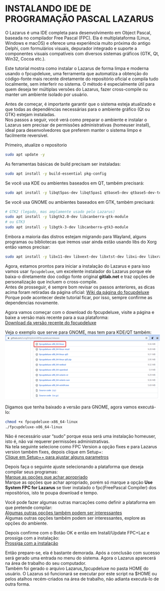 # INSTALANDO IDE DE PROGRAMAÇÃO PASCAL LAZARUS
O Lazarus é uma IDE completa para desenvolvimento em Object Pascal, baseada no compilador Free Pascal (FPC).
Ela é multiplataforma (Linux, Windows e macOS) e oferece uma experiência muito próxima do antigo Delphi, com formulários visuais, depurador integrado e suporte a componentes visuais compatíveis com diversos sistemas gráficos (GTK, Qt, Win32, Cocoa etc.).  

Este tutorial mostra como instalar o Lazarus de forma limpa e moderna usando o fpcupdeluxe, uma ferramenta que automatiza a obtenção do código-fonte mais recente diretamente do repositório oficial e compila tudo localmente, sem interferir no sistema. O método é especialmente útil para quem deseja ter múltiplas versões do Lazarus, fazer cross-compile ou manter um ambiente isolado por usuário.  

Antes de começar, é importante garantir que o sistema esteja atualizado e que todas as dependências necessárias para o ambiente gráfico (Qt ou GTK) estejam instaladas.  
Nos passos a seguir, você verá como preparar o ambiente e instalar o Lazarus sem precisar de permissões administrativas (homeuser install), ideal para desenvolvedores que preferem manter o sistema limpo e facilmente reversível.  

Primeiro, atualize o repositorio
```bash
sudo apt update -y
```

As ferramentas básicas de build precisam ser instaladas:
```bash
sudo apt install -y build-essential pkg-config
```

Se você usa KDE ou ambientes baseados em QT, também precisará:
```bash
sudo apt install -y libqt5pas-dev libqt5pas1 qtbase5-dev qtbase5-dev-tools libqt5x11extras5-dev
```

Se você usa GNOME ou ambientes baseados em GTK, também precisará:
```bash
# GTK2 (legado, mas amplamente usado pelo Lazarus)
sudo apt install -y libgtk2.0-dev libcanberra-gtk-module 
# ou GTK3
sudo apt install -y libgtk-3-dev libcanberra-gtk3-module
```

Embora a maioria das distros estejam migrando para Wayland, alguns programas ou bibliotecas que iremos usar ainda estão usando libs do Xorg então vamos precisar:  
```bash
sudo apt install -y libx11-dev libxext-dev libxtst-dev libxi-dev libxrandr-dev libxinerama-dev libxrender-dev libxt-dev
```
Agora, estamos prontos para iniciar a instalação do Lazarus e para isso vamos usar `fpcupdeluxe`, um excelente instalador do Lazarus porque ele baixa-o diretamente doo codigo fonte original **gitlab.net** e traz opções de personalização que incluem o cross-compile.  
Antes de prosseguir, é sempre bom revisar os passos anteriores, as dicas acima foram retiradas da página oficial:
[Wiki da página do fpcupdeluxe](https://wiki.lazarus.freepascal.org/fpcupdeluxe)  
Porque pode acontecer deste tutorial ficar, por isso, sempre confirme as dependencias novamente.

Agora vamos começar com o download do fpcupdeluxe, visite a página e baixe a versão mais recente para a sua plataforma:  
[Download da versão recente do fpcupdeluxe](https://github.com/newpascal/fpcupdeluxe/releases/latest)  

Veja o exemplo que serve para GNOME, mas tem para KDE/QT também:  
![Baixando o fpcupdeluxe](../img/instalacao_linux_fpcupdeluge1.png)

Digamos que tenha baixado a versão para GNOME, agora vamos executá-lo:  
```bash
chmod +x fpcupdeluxe-x86_64-linux
./fpcupdeluxe-x86_64-linux
```
Não é necessário usar “sudo” porque essa será uma instalação homeuser, isto é, não vai requerer permissões administrativas.  
Na tela seguinte selecione como FPC Version a opção fixes e para Lazarus version também fixes, depois clique em Setup+:  
[Clique em Setup++ para ajustar alguns parametros](../img/instalacao_linux_fpcupdeluge2.png)  

Depois faça o seguinte ajuste selecionando a plataforma que deseja compilar seus programas:  
[Marque as opções que achar apropriado](../img/instalacao_linux_instalador1.png)    
Marque as opções que achar apropriado, porém só marque a opção **Use System FPC for Lazarus** se tiver instalado o fpc(FreePascal Compiler) dos repositórios, isto te poupa download e tempo.  

Você pode fazer algumas outras marcações como definir a plataforma em que pretende compilar:  
[Algumas outras opções também podem ser interessantes](../img/instalacao_linux_fpcupdeluge3.png)    
Algumas outras opções também podem ser interessantes, explore as opções do ambiente.  

Depois confirme com o Botão OK e então em Install/Update FPC+Laz e prossiga com a instalação:  
[Prossiga com a instalação](instalacao_linux_fpcupdeluge4.png)  

Então prepare-se, ela é bastante demorada. Após a conclusão com sucesso será gerado uma entrada no menu do sistema. Agora o Lazarus aparecerá na área de trabalho do seu computador.  
Também foi gerado o arquivo Lazarus_fpcupdeluxe no pasta HOME do usuário. O Lazarus só funcionará se executar por este script na $HOME ou pelos atalhos recém-criados na área de trabalho, não adianta executá-lo de outra forma.  






